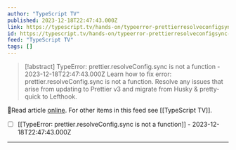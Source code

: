 ```yaml
---
author: "TypeScript TV"
published: 2023-12-18T22:47:43.000Z
link: https://typescript.tv/hands-on/typeerror-prettierresolveconfigsync-is-not-a-function/
id: https://typescript.tv/hands-on/typeerror-prettierresolveconfigsync-is-not-a-function/
feed: "TypeScript TV"
tags: []
---
```

> [!abstract] TypeError: prettier.resolveConfig.sync is not a function - 2023-12-18T22:47:43.000Z
> Learn how to fix error: prettier.resolveConfig.sync is not a function. Resolve any issues that arise from updating to Prettier v3 and migrate from Husky & pretty-quick to Lefthook.

🔗Read article [online](https://typescript.tv/hands-on/typeerror-prettierresolveconfigsync-is-not-a-function/). For other items in this feed see [[TypeScript TV]].

- [ ] [[TypeError꞉ prettier․resolveConfig․sync is not a function]] - 2023-12-18T22:47:43.000Z
- - -

